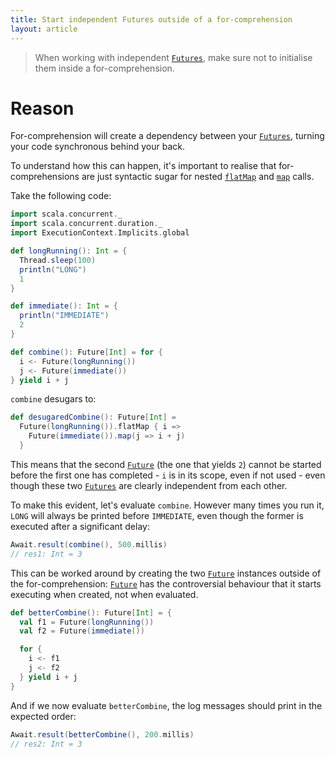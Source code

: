 ```yaml
---
title: Start independent Futures outside of a for-comprehension
layout: article
---
```


> When working with independent [`Futures`][`Future`], make sure not to initialise them inside a for-comprehension.

# Reason

For-comprehension will create a dependency between your [`Futures`][`Future`], turning your code synchronous behind your back.

To understand how this can happen, it's important to realise that for-comprehensions are just syntactic sugar for nested [`flatMap`] and [`map`] calls.

Take the following code:

```scala
import scala.concurrent._
import scala.concurrent.duration._
import ExecutionContext.Implicits.global

def longRunning(): Int = {
  Thread.sleep(100)
  println("LONG")
  1
}

def immediate(): Int = {
  println("IMMEDIATE")
  2
}

def combine(): Future[Int] = for {
  i <- Future(longRunning())
  j <- Future(immediate())
} yield i + j
```

`combine` desugars to:

```scala
def desugaredCombine(): Future[Int] =
  Future(longRunning()).flatMap { i =>
    Future(immediate()).map(j => i + j)
  }
```

This means that the second [`Future`] (the one that yields `2`) cannot be started before the first one has completed - `i` is in its scope, even if not used - even though these two [`Futures`][`Future`] are clearly independent from each other.

To make this evident, let's evaluate `combine`. However many times you run it, `LONG` will always be printed before `IMMEDIATE`, even though the former is executed after a significant delay:

```scala
Await.result(combine(), 500.millis)
// res1: Int = 3
```

This can be worked around by creating the two [`Future`] instances outside of the for-comprehension: [`Future`] has the controversial behaviour that it starts executing when created, not when evaluated.

```scala
def betterCombine(): Future[Int] = {
  val f1 = Future(longRunning())
  val f2 = Future(immediate())

  for {
    i <- f1
    j <- f2
  } yield i + j
}
```

And if we now evaluate `betterCombine`, the log messages should print in the expected order:

```scala
Await.result(betterCombine(), 200.millis)
// res2: Int = 3
```

[`Future`]:https://www.scala-lang.org/api/2.12.8/scala/concurrent/Future.html
[`flatMap`]:https://www.scala-lang.org/api/2.12.8/scala/concurrent/Future.html#flatMap[S](f:T=%3Escala.concurrent.Future[S])(implicitexecutor:scala.concurrent.ExecutionContext):scala.concurrent.Future[S]
[`map`]:https://www.scala-lang.org/api/2.12.8/scala/concurrent/Future.html#map[S](f:T=%3ES)(implicitexecutor:scala.concurrent.ExecutionContext):scala.concurrent.Future[S]

